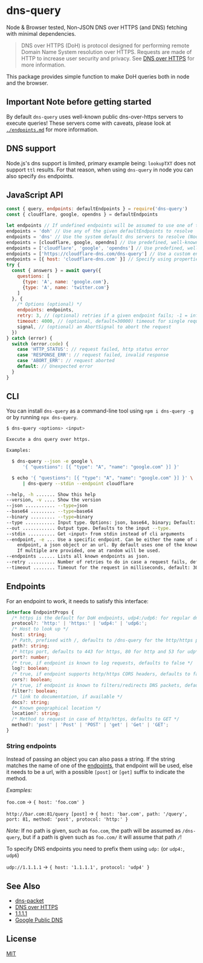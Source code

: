 # dns-query

Node & Browser tested, Non-JSON DNS over HTTPS (and DNS) fetching with minimal dependencies.

> DNS over HTTPS (DoH) is protocol designed for performing remote Domain Name System
> resolution over HTTPS. Requests are made of HTTP to increase user security and privacy.
> See [DNS over HTTPS](https://en.wikipedia.org/wiki/DNS_over_HTTPS) for more
> information.

This package provides simple function to make DoH queries both in node and the browser.

## Important Note before getting started

By default `dns-query` uses well-known public dns-over-https servers to execute
queries! These servers come with caveats, please look at [`./endpoints.md`](./endpoints.md)
for more information.

## DNS support

Node.js's dns support is limited, primary example being: `lookupTXT` does not support `ttl`
results. For that reason, when using `dns-query` in node you can also specify `dns` endpoints.

## JavaScript API

```js
const { query, endpoints: defaultEndpoints } = require('dns-query')
const { cloudflare, google, opendns } = defaultEndpoints

let endpoints // If undefined endpoints will be assumed to use one of the dns or doh endpoints!
endpoints = 'doh' // Use any of the given defaultEndpoints to resolve
endpoints = 'dns' // Use the system default dns servers to resolve (Node.js only!)
endpoints = [cloudflare, google, opendns] // Use predefined, well-known endpoints
endpoints = ['cloudflare', 'google', 'opendns'] // Use predefined, well-known endpoints by their name
endpoints = ['https://cloudflare-dns.com/dns-query'] // Use a custom endpoint
endpoints = [{ host: 'cloudflare-dns.com' }] // Specify using properties
try {
  const { answers } = await query({
    questions: [
      {type: 'A', name: 'google.com'},
      {type: 'A', name: 'twitter.com'}
    ]
  }, {
    /* Options (optional) */
    endpoints: endpoints,
    retry: 3, // (optional) retries if a given endpoint fails; -1 = infinite retries; 0 = no retry
    timeout: 4000, // (optional, default=30000) timeout for single requests
    signal, // (optional) an AbortSignal to abort the request
  })
} catch (error) {
  switch (error.code) {
    case 'HTTP_STATUS': // request failed, http status error
    case 'RESPONSE_ERR': // request failed, invalid response
    case 'ABORT_ERR': // request aborted
    default: // Unexpected error
  }
}
```

## CLI

You can install `dns-query` as a command-line tool using `npm i dns-query -g`
or by running `npx dns-query`.

```sh
$ dns-query <options> <input>

Execute a dns query over https.

Examples:

  $ dns-query --json -e google \
      '{ "questions": [{ "type": "A", "name": "google.com" }] }'

  $ echo '{ "questions": [{ "type": "A", "name": "google.com" }] }' \
      | dns-query --stdin --endpoint cloudflare

--help, -h ....... Show this help
--version, -v .... Show the version
--json ........... --type=json
--base64 ......... --type=base64
--binary ......... --type=binary
--type ........... Input type. Options: json, base64, binary; Default: json
--out ............ Output type. Defaults to the input --type.
--stdin .......... Get <input> from stdin instead of cli arguments
--endpoint, -e ... Use a specific endpoint. Can be either the name of a known
    endpoint, a json object or an url. By default uses one of the known endpoints.
    If multiple are provided, one at random will be used.
--endpoints ...... Lists all known endpoints as json.
--retry .......... Number of retries to do in case a request fails, default: 3
--timeout ........ Timeout for the request in milliseconds, default: 30000
```

## Endpoints

For an endpoint to work, it needs to satisfy this interface:

```typescript
interface EndpointProps {
  /* https is the default for DoH endpoints, udp4:/udp6: for regular dns endpoints and http for debug only! defaults to https: */
  protocol?: 'http:' | 'https:' | 'udp4:' | 'udp6:';
  /* Host to look up */
  host: string;
  /* Path, prefixed with /, defaults to /dns-query for the http/https protocol, ignored for udp */
  path?: string;
  /* https port, defaults to 443 for https, 80 for http and 53 for udp*/
  port?: number;
  /* true, if endpoint is known to log requests, defaults to false */
  log?: boolean;
  /* true, if endpoint supports http/https CORS headers, defaults to false */
  cors?: boolean;
  /* true, if endpoint is known to filters/redirects DNS packets, defaults to false */
  filter?: boolean;
  /* link to documentation, if available */
  docs?: string;
  /* Known geographical location */
  location?: string;
  /* Method to request in case of http/https, defaults to GET */
  method?: 'post' | 'Post' | 'POST' | 'get' | 'Get' | 'GET';
}
```

### String endpoints

Instead of passing an object you can also pass a string. If the string matches the name
of one of the [endpoints](./endpoints.md), that endpoint will be used, else it needs
to be a url, with a possible `[post]` or `[get]` suffix to indicate the method.

_Examples:_

`foo.com` → `{ host: 'foo.com' }`

`http://bar.com:81/query [post]` →
  `{ host: 'bar.com', path: '/query', port: 81, method: 'post', protocol: 'http:' }`

_Note:_ If no path is given, such as `foo.com`, the path will be assumed as `/dns-query`, but
if a path is given such as `foo.com/` it will assume that path `/`!

To specify DNS endpoints you need to prefix them using `udp:` (or `udp4:`, `udp6`)

`udp://1.1.1.1` → `{ host: '1.1.1.1', protocol: 'udp4' }`


## See Also

- [dns-packet](https://github.com/mafintosh/dns-packet)
- [DNS over HTTPS](https://en.wikipedia.org/wiki/DNS_over_HTTPS)
- [1.1.1.1](https://developers.cloudflare.com/1.1.1.1/dns-over-https/)
- [Google Public DNS](https://dns.google.com/)

## License

[MIT](./LICENSE)
